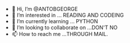 - 👋 Hi, I’m @ANTOBGEORGE
- 👀 I’m interested in ... READING AND CODEING
- 🌱 I’m currently learning ... PYTHON
- 💞️ I’m looking to collaborate on ...DON'T NO
- 📫 How to reach me ...THROUGH MAIL.

<!---
ANTOBGEORGE/ANTOBGEORGE is a ✨ special ✨ repository because its `README.md` (this file) appears on your GitHub profile.
You can click the Preview link to take a look at your changes.
--->
